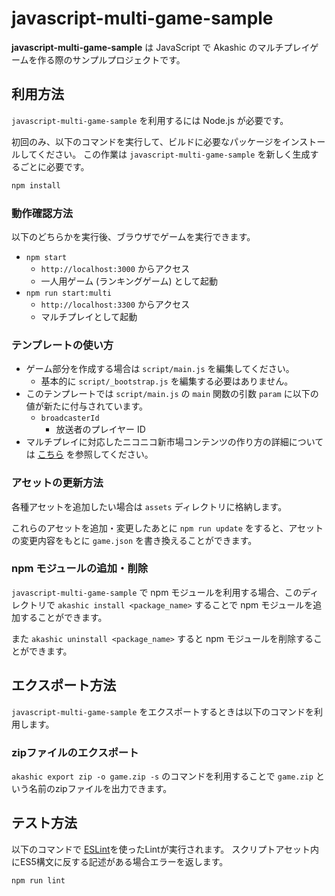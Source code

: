 # javascript-multi-game-sample

**javascript-multi-game-sample** は JavaScript で Akashic のマルチプレイゲームを作る際のサンプルプロジェクトです。

## 利用方法

 `javascript-multi-game-sample` を利用するには Node.js が必要です。

初回のみ、以下のコマンドを実行して、ビルドに必要なパッケージをインストールしてください。
この作業は `javascript-multi-game-sample` を新しく生成するごとに必要です。

```sh
npm install
```

### 動作確認方法

以下のどちらかを実行後、ブラウザでゲームを実行できます。

* `npm start`
  * `http://localhost:3000` からアクセス
  * 一人用ゲーム (ランキングゲーム) として起動
* `npm run start:multi`
  * `http://localhost:3300` からアクセス
  * マルチプレイとして起動

### テンプレートの使い方

* ゲーム部分を作成する場合は `script/main.js` を編集してください。
  * 基本的に `script/_bootstrap.js` を編集する必要はありません。
* このテンプレートでは `script/main.js` の `main` 関数の引数 `param` に以下の値が新たに付与されています。
  * `broadcasterId`
    * 放送者のプレイヤー ID
* マルチプレイに対応したニコニコ新市場コンテンツの作り方の詳細については [こちら](https://akashic-games.github.io/shin-ichiba/index.html) を参照してください。

### アセットの更新方法

各種アセットを追加したい場合は `assets` ディレクトリに格納します。

これらのアセットを追加・変更したあとに `npm run update` をすると、アセットの変更内容をもとに `game.json` を書き換えることができます。

### npm モジュールの追加・削除

`javascript-multi-game-sample` で npm モジュールを利用する場合、このディレクトリで `akashic install <package_name>` することで npm モジュールを追加することができます。

また `akashic uninstall <package_name>` すると npm モジュールを削除することができます。

## エクスポート方法

`javascript-multi-game-sample` をエクスポートするときは以下のコマンドを利用します。

### zipファイルのエクスポート

`akashic export zip -o game.zip -s` のコマンドを利用することで `game.zip` という名前のzipファイルを出力できます。

## テスト方法

以下のコマンドで [ESLint](https://github.com/eslint/eslint "ESLint")を使ったLintが実行されます。
スクリプトアセット内にES5構文に反する記述がある場合エラーを返します。

```sh
npm run lint
```
